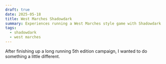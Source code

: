 ```yaml
---
draft: true
date: 2025-05-18
title: West Marches Shadowdark
summary: Experiences running a West Marches style game with Shadowdark.
tags:
  - shadowdark
  - west marches
---
```

After finishing up a long running 5th edition campaign, I wanted to do something a little different.